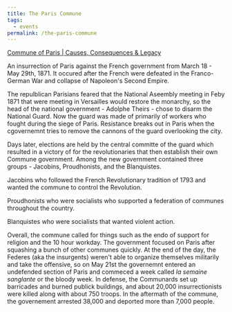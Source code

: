 ```yaml
---
title: The Paris Commune
tags:
  - events
permalink: /the-paris-commune
---
```

[Commune of Paris | Causes, Consequences & Legacy](https://www.britannica.com/event/Commune-of-Paris-1871)

An insurrection of Paris against the French government from March 18 - May 29th, 1871. It occured after the French were defeated in the Franco-German War and collapse of Napoleon's Second Empire.

The repulblican Parisians feared that the National Aseembly meeting in Feby 1871 that were meeting in Versailles would restore the monarchy, so the head of the national government - Adolphe Theirs - chose to disarm the National Guard. Now the guard was made of primarily of workers who fought during the siege of Paris. Resistance breaks out in Paris when the cgovernemnt tries to remove the cannons of the guard overlooking the city.

Days later, elections are held by the central committe of the guard which resulted in a victory of for the revolutionaries that then establish their own Commune government. Among the new government contained three groups - Jacobins, Proudhonists, and the Blanquistes.

Jacobins who followed the French Revolutionary tradition of 1793 and wanted the commune to control the Revolution.

Proudhonists who were socialists who supported a federation of communes throughout the country.

Blanquistes who were socialists that wanted violent action.

Overall, the commune called for things such as the endo of support for religion and the 10 hour workday. The government focused on Paris after squashing a bunch of other communes quickly. At the end of the day, the Federes (aka the insurgents) weren't able to organize themselves militarily and take the offensive, so on May 21st the governemnt entered an undefended section of Paris and commeced a week called _la semaine sanglante_ or the bloody week. In defense, the Communards set up barricades and burned publick buildings, and about 20,000 insurrectionists were killed along with about 750 troops. In the aftermath of the commune, the governement arrested 38,000 and deported more than 7,000 people.